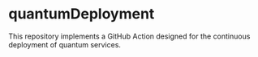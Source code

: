 # quantumDeployment

This repository implements a GitHub Action designed for the continuous deployment of quantum services.
